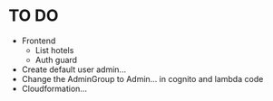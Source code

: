 # TO DO

- Frontend
  - List hotels
  - Auth guard
- Create default user admin...
- Change the AdminGroup to Admin... in cognito and lambda code
- Cloudformation...